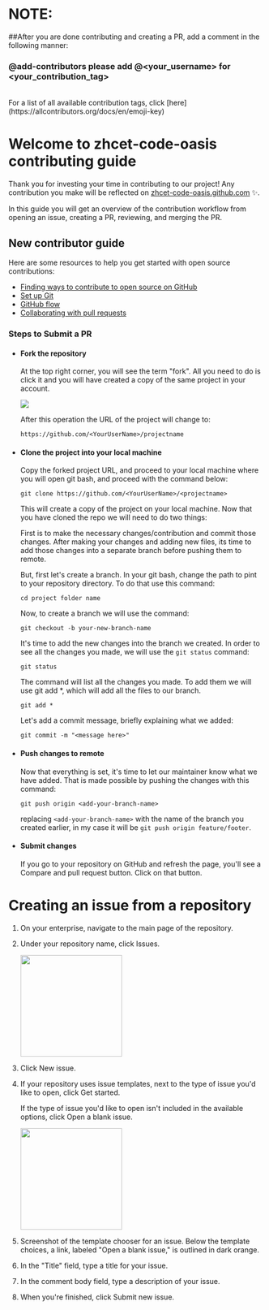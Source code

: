 # NOTE:
##After you are done contributing and creating a PR, add a comment in the following manner: <br>
### @add-contributors please add @<your_username> for <your_contribution_tag> 
<br>
For a list of all available contribution tags, click [here](https://allcontributors.org/docs/en/emoji-key)


# Welcome to zhcet-code-oasis contributing guide

Thank you for investing your time in contributing to our project! Any contribution you make will be reflected on [zhcet-code-oasis.github.com](https://github.com/zhcet-code-oasis/code-oasis-website) :sparkles:.

In this guide you will get an overview of the contribution workflow from opening an issue, creating a PR, reviewing, and merging the PR.

## New contributor guide

Here are some resources to help you get started with open source contributions:

- [Finding ways to contribute to open source on GitHub](https://docs.github.com/en/get-started/exploring-projects-on-github/finding-ways-to-contribute-to-open-source-on-github)
- [Set up Git](https://docs.github.com/en/get-started/quickstart/set-up-git)
- [GitHub flow](https://docs.github.com/en/get-started/quickstart/github-flow)
- [Collaborating with pull requests](https://docs.github.com/en/github/collaborating-with-pull-requests)

### Steps to Submit a PR

- #### Fork the repository

  At the top right corner, you will see the term "fork". All you need to do is click it and you will have created a copy of the same project in your account.  

  <img src="https://www.freecodecamp.org/news/content/images/2021/11/click.png" />

   After this operation the URL of the project will change to:

   `https://github.com/<YourUserName>/projectname`

- #### Clone the project into your local machine

  Copy the forked project URL, and proceed to your local machine where you will open git bash, and proceed with the command below:

  `git clone https://github.com/<YourUserName>/<projectname>`

   This will create a copy of the project on your local machine. Now that you have cloned the repo we will need to do two things:
 
   First is to make the necessary changes/contribution and commit those changes. After making your changes and adding new files, its time to add those changes into a separate branch before pushing them to remote.

   But, first let's create a branch. In your git bash, change the path to pint to your repository directory. To do that use this command:

  `cd project folder name`

   Now, to create a branch we will use the command:

  `git checkout -b your-new-branch-name`

   It's time to add the new changes into the branch we created. In order to see all the changes you made, we will use the `git status` command:

  `git status`

   The command will list all the changes you made. To add them we will use git add *, which will add all the files to our branch.

  `git add *`

   Let's add a commit message, briefly explaining what we added:

  `git commit -m "<message here>"`

- #### Push changes to remote

  Now that everything is set, it's time to let our maintainer know what we have added. That is made possible by pushing the changes with this command:

  `git push origin <add-your-branch-name>`

  replacing `<add-your-branch-name>` with the name of the branch you created earlier, in my case it will be `git push origin feature/footer`.

- #### Submit changes

  If you go to your repository on GitHub and refresh the page, you'll see a Compare and pull request button. Click on that button.

# Creating an issue from a repository

1. On your enterprise, navigate to the main page of the repository.

2. Under your repository name, click Issues.
   
   <img src="https://docs.github.com/assets/cb-52119/mw-1440/images/help/repository/repo-tabs-issues.webp" height = "200px" />

3. Click New issue.

4. If your repository uses issue templates, next to the type of issue you'd like to open, click Get started. 

   If the type of issue you'd like to open isn't included in the   available options, click Open a blank issue.

   <img src="https://docs.github.com/assets/cb-35272/mw-1440/images/help/issues/blank_issue_link.webp" height = "200px" />

5. Screenshot of the template chooser for an issue. Below the template choices, a link, labeled "Open a blank issue," is outlined in dark orange.

6. In the "Title" field, type a title for your issue.

7. In the comment body field, type a description of your issue.

8. When you're finished, click Submit new issue.
